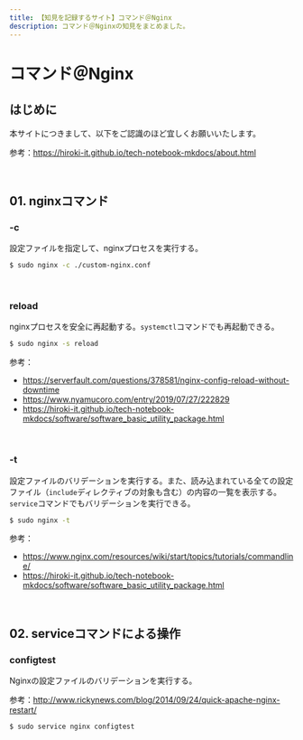 ```yaml
---
title: 【知見を記録するサイト】コマンド＠Nginx
description: コマンド＠Nginxの知見をまとめました。
---
```


# コマンド＠Nginx

## はじめに

本サイトにつきまして、以下をご認識のほど宜しくお願いいたします。

参考：https://hiroki-it.github.io/tech-notebook-mkdocs/about.html

<br>

## 01. nginxコマンド

### -c

設定ファイルを指定して、nginxプロセスを実行する。

```bash
$ sudo nginx -c ./custom-nginx.conf
```

<br>

### reload

nginxプロセスを安全に再起動する。```systemctl```コマンドでも再起動できる。

```bash
$ sudo nginx -s reload
```

参考：

- https://serverfault.com/questions/378581/nginx-config-reload-without-downtime
- https://www.nyamucoro.com/entry/2019/07/27/222829
- https://hiroki-it.github.io/tech-notebook-mkdocs/software/software_basic_utility_package.html

<br>

### -t

設定ファイルのバリデーションを実行する。また、読み込まれている全ての設定ファイル（```include```ディレクティブの対象も含む）の内容の一覧を表示する。```service```コマンドでもバリデーションを実行できる。

```bash
$ sudo nginx -t
```

参考：

- https://www.nginx.com/resources/wiki/start/topics/tutorials/commandline/
- https://hiroki-it.github.io/tech-notebook-mkdocs/software/software_basic_utility_package.html

<br>

## 02. serviceコマンドによる操作

### configtest

Nginxの設定ファイルのバリデーションを実行する。

参考：http://www.rickynews.com/blog/2014/09/24/quick-apache-nginx-restart/

```bash
$ sudo service nginx configtest
```
